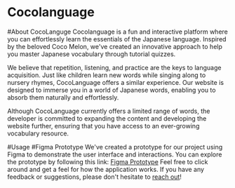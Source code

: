 # Cocolanguage

#About CocoLanguge
Cocolanguage is a  fun and interactive platform where you can effortlessly learn the essentials of the Japanese language. Inspired by the beloved Coco Melon, we've created an innovative approach to help you master Japanese vocabulary through tutorial quizzes.

We believe that repetition, listening, and practice are the keys to language acquisition. Just like children learn new words while singing along to nursery rhymes, CocoLanguage offers a similar experience. Our website is designed to immerse you in a world of Japanese words, enabling you to absorb them naturally and effortlessly.

Although CocoLanguage currently offers a limited range of words, the developer is committed to expanding the content and developing the website further, ensuring that you have access to an ever-growing vocabulary resource.

#Usage
#Figma Prototype
We've created a prototype for our project using Figma to demonstrate the user interface and interactions. You can explore the prototype by following this link: [Figma Prototype](https://www.figma.com/file/7IMwIYTQmUtfQDATraSouq/Cocolanguage?type=design&node-id=8%3A51&mode=design&t=WdzPx44qVYkvStkR-1)
Feel free to click around and get a feel for how the application works. If you have any feedback or suggestions, please don't hesitate to [reach out](mailto:lalaineperez413@gmail.com)! 
